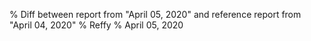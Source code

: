% Diff between report from "April 05, 2020" and reference report from "April 04, 2020"
% Reffy
% April 05, 2020

